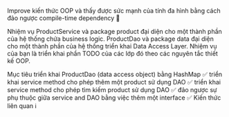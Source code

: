 Improve kiến thức OOP và thấy được sức mạnh của tính đa hình bằng cách đảo ngược compile-time dependency 💪

Nhiệm vụ
ProductService và package product đại diện cho một thành phần của hệ thống chứa business logic. ProductDao và package data đại diện cho một thành phần của hệ thống triển khai Data Access Layer. Nhiệm vụ của bạn là triển khai phần TODO của các lớp đó theo các nguyên tắc thiết kế OOP.

Mục tiêu
triển khai ProductDao (data access object) bằng HashMap ✅
triển khai service method cho phép thêm một product sử dụng DAO ✅
triển khai service method cho phép tìm kiếm product sử dụng DAO ✅
đảo ngược sự phụ thuộc giữa service and DAO bằng việc thêm một interface ✅
Kiến thức liên quan ℹ️
